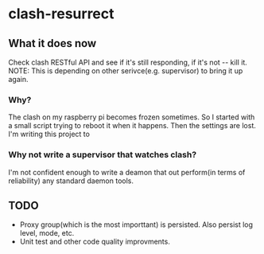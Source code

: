# clash-resurrect

## What it does now

Check clash RESTful API and see if it's still responding, if it's not -- kill it. 
NOTE: This is depending on other serivce(e.g. supervisor) to bring it up again.

### Why?

The clash on my raspberry pi becomes frozen sometimes. 
So I started with a small script trying to reboot it when it happens.
Then the settings are lost. I'm writing this project to 

### Why not write a supervisor that watches clash?

I'm not confident enough to write a deamon that out perform(in terms of reliability) any standard daemon tools.

## TODO

* Proxy group(which is the most importtant) is persisted. Also persist log level, mode, etc.
* Unit test and other code quality improvments.
